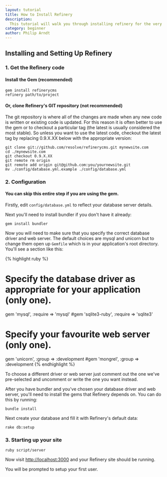 ```yaml
---
layout: tutorial
title: How to Install Refinery
description: 
  This tutorial will walk you through installing refinery for the very first time
category: beginner
author: Philip Arndt
---
```


## Installing and Setting Up Refinery

### 1. Get the Refinery code

#### Install the Gem (recommended)

    gem install refinerycms
    refinery path/to/project

#### Or, clone Refinery's GIT repository (not recommended)

The git repository is where all of the changes are made when any new code is written or existing code is updated. For this reason it is often better to use the gem or to checkout a particular tag (the latest is usually considered the most stable). So unless you want to use the latest code, checkout the latest tag by replacing 0.9.X.XX below with the appropriate version:

    git clone git://github.com/resolve/refinerycms.git mynewsite.com
    cd ./mynewsite.com
    git checkout 0.9.X.XX
    git remote rm origin
    git remote add origin git@github.com:you/yournewsite.git
    mv ./config/database.yml.example ./config/database.yml

### 2. Configuration

#### __You can skip this entire step if you are using the gem.__

Firstly, edit ``config/database.yml`` to reflect your database server details.

Next you'll need to install bundler if you don't have it already:

    gem install bundler

Now you will need to make sure that you specify the correct database driver and web server.
The default choices are mysql and unicorn but to change them open up ``Gemfile`` which is in your application's root directory.
You'll see a section like this:

{% highlight ruby %}
# Specify the database driver as appropriate for your application (only one).
gem 'mysql', :require => 'mysql'
#gem 'sqlite3-ruby', :require => 'sqlite3'

# Specify your favourite web server (only one).
gem 'unicorn', :group => :development
#gem 'mongrel', :group => :development
{% endhighlight %}

To choose a different driver or web server just comment out the one we've pre-selected and uncomment or write the one you want instead.

After you have bundler and you've chosen your database driver and web server, you'll need to install the gems that Refinery depends on.
You can do this by running:

    bundle install

Next create your database and fill it with Refinery's default data:

    rake db:setup


### 3. Starting up your site

    ruby script/server

Now visit [http://localhost:3000](http://localhost:3000) and your Refinery site should be running.

You will be prompted to setup your first user.

